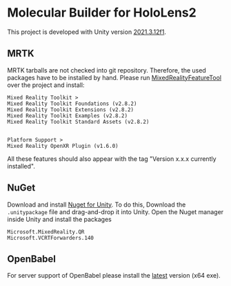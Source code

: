 # Molecular Builder for HoloLens2

This project is developed with Unity version [2021.3.12f1](unityhub://2021.3.12f1/8af3c3e441b1).


## MRTK
MRTK tarballs are not checked into git repository. Therefore, the used packages have to be installed by hand.
Please run [MixedRealityFeatureTool](https://www.microsoft.com/en-us/download/details.aspx?id=102778) over the project and install:

    Mixed Reality Toolkit >
    Mixed Reality Toolkit Foundations (v2.8.2)
    Mixed Reality Toolkit Extensions (v2.8.2)
    Mixed Reality Toolkit Examples (v2.8.2)
    Mixed Reality Toolkit Standard Assets (v2.8.2)


    Platform Support >
    Mixed Reality OpenXR Plugin (v1.6.0)

All these features should also appear with the tag "Version x.x.x currently installed".

## NuGet
Download and install [Nuget for Unity](https://github.com/GlitchEnzo/NuGetForUnity/releases/latest). To do this, Download the `.unitypackage` file and drag-and-drop it into Unity. Open the Nuget manager inside Unity and install the packages

    Microsoft.MixedReality.QR
    Microsoft.VCRTForwarders.140

## OpenBabel
For server support of OpenBabel please install the [latest](https://github.com/openbabel/openbabel/releases/latest) version (x64 exe).